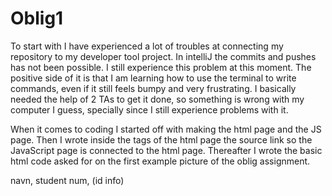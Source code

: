 # Oblig1

To start with I have experienced a lot of troubles at connecting my repository to my developer tool project. In intelliJ the commits and pushes has not been possible. I still experience this problem at this moment. The positive side of it is that I am learning how to use the terminal to write commands, even if it still feels bumpy and very frustrating. I basically needed the help of 2 TAs to get it done, so something is wrong with my computer I guess, specially since I still experience problems with it. 

When it comes to coding I started off with making the html page and the JS page. Then I wrote inside the <head> tags of the html page the source link so the JavaScript page is connected to the html page. Thereafter I wrote the basic html code asked for on the first example picture of the oblig assignment. 

navn, student num, (id info)